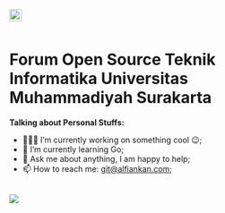 
<a href="https://www.instagram.com/fosti_ums/">
  <img align="left" alt="" width="22px" src="https://cdn.jsdelivr.net/npm/simple-icons@v3/icons/instagram.svg" />
</a>

<br />
<br />

# Forum Open Source Teknik Informatika Universitas Muhammadiyah Surakarta

  
**Talking about Personal Stuffs:**

- 👨🏽‍💻 I’m currently working on something cool :wink:;
- 🌱 I’m currently learning Go; 
- 💬 Ask me about anything, I am happy to help;
- 📫 How to reach me: git@alfiankan.com;



<br/>
<img src="https://github-readme-stats.vercel.app/api/top-langs/?username=FOSTIUMS&layout=compact&langs_count=10" />
<br/>





<!--<p align="center"> <img src="https://github-readme-stats.vercel.app/api?username=FOSTIUMS&show_icons=true&theme=gotham" alt="FOSTIUMS" />-->




